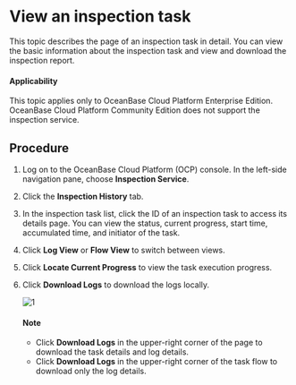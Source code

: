 # View an inspection task

This topic describes the page of an inspection task in detail. You can view the basic information about the inspection task and view and download the inspection report.

<main id="notice" type='notice'>
<h4>Applicability</h4>
<p>This topic applies only to OceanBase Cloud Platform Enterprise Edition. OceanBase Cloud Platform Community Edition does not support the inspection service. </p>
</main>

## Procedure

1. Log on to the OceanBase Cloud Platform (OCP) console. In the left-side navigation pane, choose **Inspection Service**.

2. Click the **Inspection History** tab.

3. In the inspection task list, click the ID of an inspection task to access its details page. You can view the status, current progress, start time, accumulated time, and initiator of the task.

4. Click **Log View** or **Flow View** to switch between views.

5. Click **Locate Current Progress** to view the task execution progress.

6. Click **Download Logs** to download the logs locally.

   ![1](https://obbusiness-private.oss-cn-shanghai.aliyuncs.com/doc/img/ocp/401/%E6%9F%A5%E7%9C%8B%E5%B7%A1%E6%A3%80%E4%BB%BB%E5%8A%A1.png)

    <main id="notice" type='explain'>
    <h4>Note</h4>
    <p><ul><li>Click <b>Download Logs</b> in the upper-right corner of the page to download the task details and log details. </li><li>Click <b>Download Logs</b> in the upper-right corner of the task flow to download only the log details.</li></ul></a></p>
    </main>
